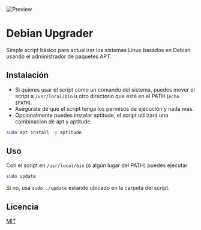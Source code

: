 ![Preview](https://raw.githubusercontent.com/brunojardon/DebianUpgrader/main/preview.webp)
# Debian Upgrader
Simple script básico para actualizar los sistemas Linux basados en Debian usando el administrador de paquetes APT.

## Instalación
* Si quieres usar el script como un comando del sistema, puedes mover el script a `/usr/local/bin` u otro directorio que esté en el PATH (`echo $PATH`).
* Asegúrate de que el script tenga los permisos de ejecución y nada más.
* Opcionalmente puedes instalar aptitude, el script utilizará una combinacion de apt y aptitude.

```bash
sudo apt install -y aptitude
```

## Uso
Con el script en `/usr/local/bin` (o algún lugar del PATH) puedes ejecutar
```bash
sudo update
```
Si no, usa `sudo ./update` estando ubicado en la carpeta del script.

## Licencia

[MIT](https://choosealicense.com/licenses/mit/)
